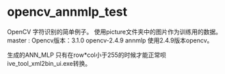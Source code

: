 # opencv_annmlp_test

OpenCV 字符识别的简单例子。
使用picture文件夹中的图片作为训练用的数据。
master : Opencv版本：3.1.0
opencv-2.4.9 annmlp 使用2.4.9版本opencv。

生成的ANN_MLP 只有在row*col小于255的时候才能正常呗ive_tool_xml2bin_ui.exe转换。

